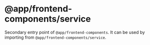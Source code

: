 # @app/frontend-components/service

Secondary entry point of `@app/frontend-components`. It can be used by importing from `@app/frontend-components/service`.
